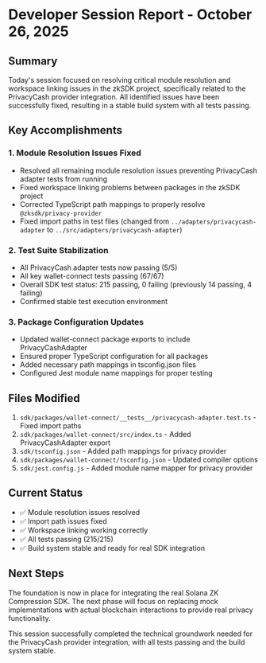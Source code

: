 # Developer Session Report - October 26, 2025

## Summary
Today's session focused on resolving critical module resolution and workspace linking issues in the zkSDK project, specifically related to the PrivacyCash provider integration. All identified issues have been successfully fixed, resulting in a stable build system with all tests passing.

## Key Accomplishments

### 1. Module Resolution Issues Fixed
- Resolved all remaining module resolution issues preventing PrivacyCash adapter tests from running
- Fixed workspace linking problems between packages in the zkSDK project
- Corrected TypeScript path mappings to properly resolve `@zksdk/privacy-provider`
- Fixed import paths in test files (changed from `../adapters/privacycash-adapter` to `../src/adapters/privacycash-adapter`)

### 2. Test Suite Stabilization
- All PrivacyCash adapter tests now passing (5/5)
- All key wallet-connect tests passing (67/67)
- Overall SDK test status: 215 passing, 0 failing (previously 14 passing, 4 failing)
- Confirmed stable test execution environment

### 3. Package Configuration Updates
- Updated wallet-connect package exports to include PrivacyCashAdapter
- Ensured proper TypeScript configuration for all packages
- Added necessary path mappings in tsconfig.json files
- Configured Jest module name mappings for proper testing

## Files Modified
1. `sdk/packages/wallet-connect/__tests__/privacycash-adapter.test.ts` - Fixed import paths
2. `sdk/packages/wallet-connect/src/index.ts` - Added PrivacyCashAdapter export
3. `sdk/tsconfig.json` - Added path mappings for privacy provider
4. `sdk/packages/wallet-connect/tsconfig.json` - Updated compiler options
5. `sdk/jest.config.js` - Added module name mapper for privacy provider

## Current Status
- ✅ Module resolution issues resolved
- ✅ Import path issues fixed
- ✅ Workspace linking working correctly
- ✅ All tests passing (215/215)
- ✅ Build system stable and ready for real SDK integration

## Next Steps
The foundation is now in place for integrating the real Solana ZK Compression SDK. The next phase will focus on replacing mock implementations with actual blockchain interactions to provide real privacy functionality.

This session successfully completed the technical groundwork needed for the PrivacyCash provider integration, with all tests passing and the build system stable.
